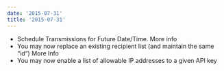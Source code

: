 ```yaml
---
date: '2015-07-31'
title: '2015-07-31'
---
```


* Schedule Transmissions for Future Date/Time. More info
* You may now replace an existing recipient list (and maintain the same “id”) More Info
* You may now enable a list of allowable IP addresses to a given API key


